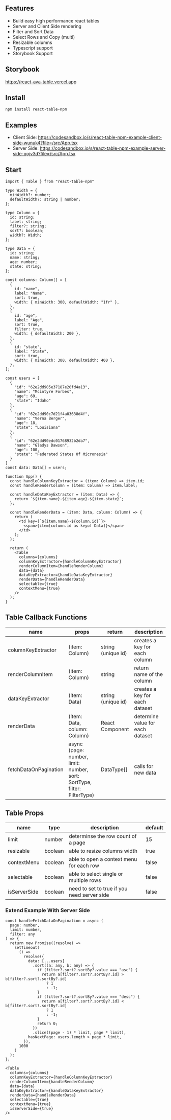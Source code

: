 ## Features

- Build easy high performance react tables
- Server and Client Side rendering
- Filter and Sort Data
- Select Rows and Copy (multi)
- Resizable columns
- Typescript support
- Storybook Support

## Storybook

https://react-ava-table.vercel.app

## Install

```
npm install react-table-npm
```

## Examples

- Client Side: https://codesandbox.io/s/react-table-npm-example-client-side-wunuk4?file=/src/App.tsx
- Server Side: https://codesandbox.io/s/react-table-npm-example-server-side-qojv3d?file=/src/App.tsx

## Start

```
import { Table } from "react-table-npm"

type Width = {
  minWidth?: number;
  defaultWidth?: string | number;
};

type Column = {
  id: string;
  label: string;
  filter?: string;
  sort?: boolean;
  width?: Width;
};

type Data = {
  id: string;
  name: string;
  age: number;
  state: string;
};

const columns: Column[] = [
  {
    id: "name",
    label: "Name",
    sort: true,
    width: { minWidth: 300, defaultWidth: "1fr" },
  },
  {
    id: "age",
    label: "Age",
    sort: true,
    filter: true,
    width: { defaultWidth: 200 },
  },
  {
    id: "state",
    label: "State",
    sort: true,
    width: { minWidth: 300, defaultWidth: 400 },
  },
];

const users = [
  {
    "id": "62e2dd905e37187e20fd4a13",
    "name": "Mcintyre Forbes",
    "age": 69,
    "state": "Idaho"
  },
  {
    "id": "62e2dd90c7d21f4a03638d4f",
    "name": "Verna Berger",
    "age": 18,
    "state": "Louisiana"
  },
  {
    "id": "62e2dd90edc01768932b2da7",
    "name": "Gladys Dawson",
    "age": 100,
    "state": "Federated States Of Micronesia"
  }
]
const data: Data[] = users;

function App() {
  const handleColumnKeyExtractor = (item: Column) => item.id;
  const handleRenderColumn = (item: Column) => item.label;

  const handleDataKeyExtractor = (item: Data) => {
    return `${item.name}-${item.age}-${item.state}`;
  };

  const handleRenderData = (item: Data, column: Column) => {
    return (
      <td key={`${item.name}-${column.id}`}>
        <span>{item[column.id as keyof Data]}</span>
      </td>
    );
  };

  return (
    <Table
      columns={columns}
      columnKeyExtractor={handleColumnKeyExtractor}
      renderColumnItem={handleRenderColumn}
      data={data}
      dataKeyExtractor={handleDataKeyExtractor}
      renderData={handleRenderData}
      selectable={true}
      contextMenu={true}
    />
  );
}
```

## Table Callback Functions

| name                  | props                                                                   | return             | description                      |
| --------------------- | ----------------------------------------------------------------------- | ------------------ | -------------------------------- |
| columnKeyExtractor    | (item: Column)                                                          | string (unique id) | creates a key for each column    |
| renderColumnItem      | (item: Column)                                                          | string             | return name of the column        |
| dataKeyExtractor      | (item: Data)                                                            | string (unique id) | creates a key for each dataset   |
| renderData            | (item: Data, column: Column)                                            | React Component    | determine value for each dataset |
| fetchDataOnPagination | async (page: number, limit: number, sort: SortType, filter: FilterType) | DataType[]         | calls for new data               |

## Table Props

| name         | type    | description                                 | default |
| ------------ | ------- | ------------------------------------------- | ------- |
| limit        | number  | determinse the row count of a page          | 15      |
| resizable    | boolean | able to resize columns width                | true    |
| contextMenu  | boolean | able to open a context menu for each row    | false   |
| selectable   | boolean | able to select single or multiple rows      | false   |
| isServerSide | boolean | need to set to true if you need server side | false   |

### Extend Example With Server Side

```
const handleFetchDataOnPagination = async (
  page: number,
  limit: number,
  filter: any
) => {
  return new Promise((resolve) =>
    setTimeout(
      () =>
        resolve({
          data: [...users]
            .sort((a: any, b: any) => {
              if (filter?.sort?.sortBy?.value === "asc") {
                return a[filter?.sort?.sortBy?.id] > b[filter?.sort?.sortBy?.id]
                  ? 1
                  : -1;
              }
              if (filter?.sort?.sortBy?.value === "desc") {
                return a[filter?.sort?.sortBy?.id] < b[filter?.sort?.sortBy?.id]
                  ? 1
                  : -1;
              }
              return 0;
            })
            .slice((page - 1) * limit, page * limit),
          hasNextPage: users.length > page * limit,
        }),
      1000
    )
  );
};

<Table
  columns={columns}
  columnKeyExtractor={handleColumnKeyExtractor}
  renderColumnItem={handleRenderColumn}
  data={data}
  dataKeyExtractor={handleDataKeyExtractor}
  renderData={handleRenderData}
  selectable={true}
  contextMenu={true}
  isServerSide={true}
/>
```
